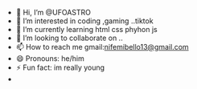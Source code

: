 - 👋 Hi, I’m @UFOASTRO
- 👀 I’m interested in coding ,gaming ..tiktok 
- 🌱 I’m currently learning html css phyhon js 
- 💞️ I’m looking to collaborate on ..
- 📫 How to reach me  gmail:nifemibello13@gmail.com 
- 😄 Pronouns: he/him
- ⚡ Fun fact: im really young 
- 

<!---
UFOASTRO/UFOASTRO is a ✨ special ✨ repository because its `README.md` (this file) appears on your GitHub profile.
You can click the Preview link to take a look at your changes.
--->
